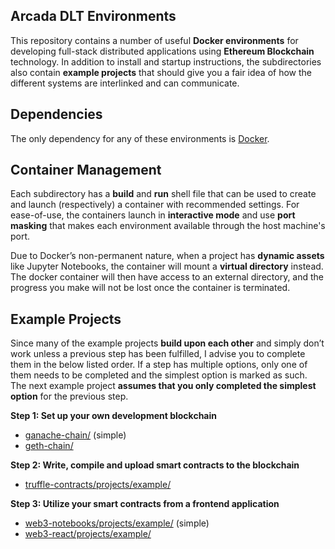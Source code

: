 ## Arcada DLT Environments
This repository contains a number of useful **Docker environments** for developing full-stack distributed applications using **Ethereum Blockchain** technology. In addition to install and startup instructions, the subdirectories also contain **example projects** that should give you a fair idea of how the different systems are interlinked and can communicate.

## Dependencies
The only dependency for any of these environments is [Docker](https://www.docker.com/).

## Container Management
Each subdirectory has a **build** and **run** shell file that can be used to create and launch (respectively) a container with recommended settings. For ease-of-use, the containers launch in **interactive mode** and use **port masking** that makes each environment available through the host machine's port.

Due to Docker’s non-permanent nature, when a project has **dynamic assets** like Jupyter Notebooks, the container will mount a **virtual directory** instead. The docker container will then have access to an external directory, and the progress you make will not be lost once the container is terminated.

## Example Projects
Since many of the example projects **build upon each other** and simply don’t work unless a previous step has been fulfilled, I advise you to complete them in the below listed order. If a step has multiple options, only one of them needs to be completed and the simplest option is marked as such. The next example project **assumes that you only completed the simplest option** for the previous step.

**Step 1: Set up your own development blockchain**
- [ganache-chain/](https://github.com/wickstjo/arcada-dlt-env/tree/master/ganache-chain) (simple)
- [geth-chain/](https://github.com/wickstjo/arcada-dlt-env/tree/master/geth-chain)

**Step 2: Write, compile and upload smart contracts to the blockchain**
- [truffle-contracts/projects/example/](https://github.com/wickstjo/arcada-dlt-env/tree/master/truffle-contracts)

**Step 3: Utilize your smart contracts from a frontend application**
- [web3-notebooks/projects/example/](https://github.com/wickstjo/arcada-dlt-env/tree/master/web3-notebooks) (simple)
- [web3-react/projects/example/](https://github.com/wickstjo/arcada-dlt-env/tree/master/web3-react)